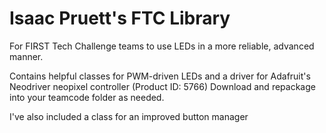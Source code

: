 # Isaac Pruett's FTC Library
For FIRST Tech Challenge teams to use LEDs in a more reliable, advanced manner.

Contains helpful classes for PWM-driven LEDs and a driver for Adafruit's Neodriver neopixel controller (Product ID: 5766)
Download and repackage into your teamcode folder as needed.

I've also included a class for an improved button manager
